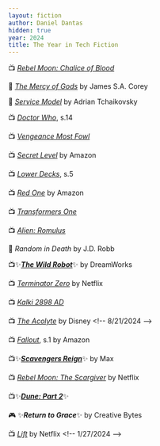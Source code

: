 ```yaml
---
layout: fiction
author: Daniel Dantas
hidden: true
year: 2024
title: The Year in Tech Fiction
---
```


📺 [_Rebel Moon: Chalice of Blood_](https://en.wikipedia.org/wiki/Rebel_Moon) <!-- 4/6/2025 -->

📕 [_The Mercy of Gods_](https://en.wikipedia.org/wiki/The_Mercy_of_Gods) by James S.A. Corey <!-- 3/26/2025 -->

📕 [_Service Model_](https://en.wikipedia.org/wiki/Service_Model_(novel)) by Adrian Tchaikovsky <!-- 1/15/2025 --> 

📺 [_Doctor Who_](https://en.wikipedia.org/wiki/Doctor_Who_series_14), s.14 <!-- 1/15/2025 -->

📺 [_Vengeance Most Fowl_](https://en.wikipedia.org/wiki/Wallace_%26_Gromit:_Vengeance_Most_Fowl) <!-- 1/3/2025 -->

📺 [_Secret Level_](https://en.wikipedia.org/wiki/Secret_Level) by Amazon <!-- 12/28/2024 -->

📺 [_Lower Decks_](https://en.wikipedia.org/wiki/Star_Trek:_Lower_Decks_season_5), s.5 <!-- 12/24/2024 -->

📺 [_Red One_](https://en.wikipedia.org/wiki/Red_One_(film)) by Amazon <!-- 12/12/2024 -->

📺 [_Transformers One_](https://en.wikipedia.org/wiki/Transformers_One) <!-- 11/30/2024 -->

📺 [_Alien: Romulus_](https://en.wikipedia.org/wiki/Alien:_Romulus) <!-- 11/30/2024 -->

📕 _Random in Death_ by J.D. Robb <!-- 11/18/2024 -->

📺✨[***The Wild Robot***](https://en.wikipedia.org/wiki/The_Wild_Robot)✨ by DreamWorks <!-- 10/3/2024 -->

📺 [_Terminator Zero_](https://en.wikipedia.org/wiki/Terminator_Zero) by Netflix <!-- 9/15/2024 -->

📺 [_Kalki 2898 AD_](https://en.wikipedia.org/wiki/Kalki_2898_AD) <!-- 9/3/2024 -->

📺 [_The Acolyte_](https://en.wikipedia.org/wiki/The_Acolyte_(TV_series)) by Disney <!-- 8/21/2024 -->

📺 [_Fallout_](https://en.wikipedia.org/wiki/Fallout_(American_TV_series)), s.1 by Amazon <!-- 8/17/2024 -->

📺✨[***Scavengers Reign***](https://en.wikipedia.org/wiki/Scavengers_Reign)✨ by Max <!-- 6/28/2024 -->

📺 [_Rebel Moon: The Scargiver_](https://en.wikipedia.org/wiki/Rebel_Moon_%E2%80%93_Part_Two:_The_Scargiver) by Netflix <!-- 4/20/2024 -->

📺✨[***Dune: Part 2***](https://en.wikipedia.org/wiki/Dune:_Part_Two)✨ <!-- 3/8/2024 -->

🎮 ✨***Return to Grace***✨ by Creative Bytes <!-- 2/21/2024 -->

📺 [_Lift_](https://en.wikipedia.org/wiki/Lift_(2024_film)) by Netflix <!-- 1/27/2024 -->


